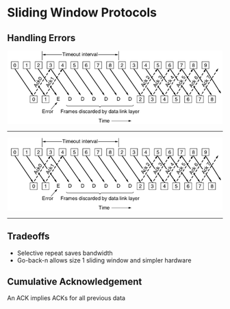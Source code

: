 Sliding Window Protocols
========================

Handling Errors
---------------

![Go-back-n](figures/3-18a.png)

---

![Selective repeat](figures/3-18a.png)

---

Tradeoffs
---------

- Selective repeat saves bandwidth
- Go-back-n allows size 1 sliding window and simpler hardware

Cumulative Acknowledgement
--------------------------

An ACK implies ACKs for all previous data

